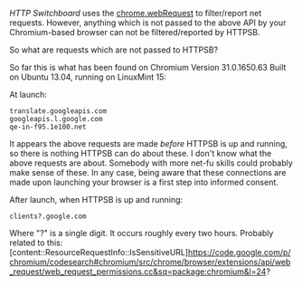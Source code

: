 _HTTP Switchboard_ uses the [chrome.webRequest](http://developer.chrome.com/extensions/webRequest.html) to filter/report net requests. However, anything which is not passed to the above API by your Chromium-based browser can not be filtered/reported by HTTPSB.

So what are requests which are not passed to HTTPSB?

So far this is what has been found on Chromium Version 31.0.1650.63 Built on Ubuntu 13.04, running on LinuxMint 15:

At launch:

    translate.googleapis.com
    googleapis.l.google.com
    qe-in-f95.1e100.net

It appears the above requests are made _before_ HTTPSB is up and running, so there is nothing HTTPSB can do about these. I don't know what the above requests are about. Somebody with more net-fu skills could probably make sense of these. In any case, being aware that these connections are made upon launching your browser is a first step into informed consent.

After launch, when HTTPSB is up and running:

    clients?.google.com

Where "?" is a single digit. It occurs roughly every two hours. Probably related to this: [content::ResourceRequestInfo::IsSensitiveURL]<https://code.google.com/p/chromium/codesearch#chromium/src/chrome/browser/extensions/api/web_request/web_request_permissions.cc&sq=package:chromium&l=24>?